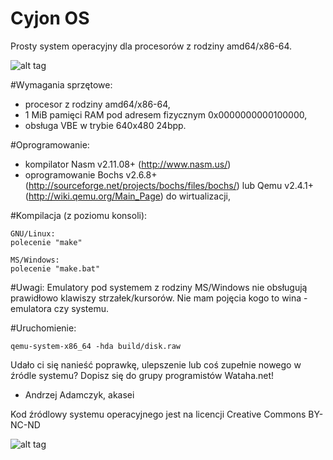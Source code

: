 # Cyjon OS
Prosty system operacyjny dla procesorów z rodziny amd64/x86-64.

![alt tag](http://wataha.net/shot/show.png)

#Wymagania sprzętowe:
- procesor z rodziny amd64/x86-64,
- 1 MiB pamięci RAM pod adresem fizycznym 0x0000000000100000,
- obsługa VBE w trybie 640x480 24bpp.

#Oprogramowanie:
- kompilator Nasm v2.11.08+ (http://www.nasm.us/)
- oprogramowanie Bochs v2.6.8+ (http://sourceforge.net/projects/bochs/files/bochs/) lub Qemu v2.4.1+ (http://wiki.qemu.org/Main_Page) do wirtualizacji,

#Kompilacja (z poziomu konsoli):

    GNU/Linux:
    polecenie "make"

    MS/Windows:
    polecenie "make.bat"

#Uwagi:
Emulatory pod systemem z rodziny MS/Windows nie obsługują prawidłowo klawiszy strzałek/kursorów. Nie mam pojęcia kogo to wina - emulatora czy systemu.

#Uruchomienie:

    qemu-system-x86_64 -hda build/disk.raw




Udało ci się nanieść poprawkę, ulepszenie lub coś zupełnie nowego w źródle systemu?
Dopisz się do grupy programistów Wataha.net!

- Andrzej Adamczyk, akasei

Kod źródlowy systemu operacyjnego jest na licencji Creative Commons BY-NC-ND

![alt tag](http://mirrors.creativecommons.org/presskit/buttons/80x15/png/by-nc-nd.png)
